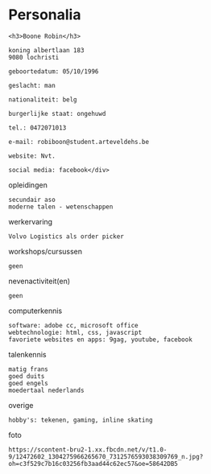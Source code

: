 <h1>Personalia</h1>
    
    <h3>Boone Robin</h3>
    
    koning albertlaan 183
    9080 lochristi
    
    geboortedatum: 05/10/1996
    
    geslacht: man
    
    nationaliteit: belg
    
    burgerlijke staat: ongehuwd
    
    tel.: 0472071013
    
    e-mail: robiboon@student.arteveldehs.be
    
    website: Nvt.
    
    social media: facebook</div>
    
opleidingen
 
    secundair aso 
    moderne talen - wetenschappen
    
werkervaring
    
    Volvo Logistics als order picker
    
workshops/cursussen

    geen
    
nevenactiviteit(en)

    geen
    
computerkennis

    software: adobe cc, microsoft office
    webtechnologie: html, css, javascript
    favoriete websites en apps: 9gag, youtube, facebook
    
talenkennis

    matig frans
    goed duits
    goed engels
    moedertaal nederlands
    
overige
    
    hobby's: tekenen, gaming, inline skating
    
foto 
    
    https://scontent-bru2-1.xx.fbcdn.net/v/t1.0-9/12472602_1304275966265670_7312576593038309769_n.jpg?oh=c3f529c7b16c03256fb3aad44c62ec57&oe=58642DB5